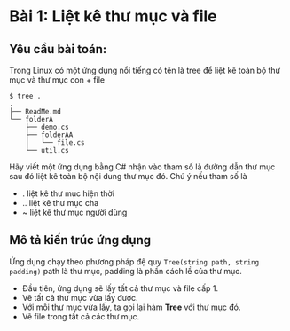 # Bài 1: Liệt kê thư mục và file
## Yêu cầu bài toán:
Trong Linux có một ứng dụng nổi tiếng có tên là tree để liệt kê toàn bộ thư mục và thư mục con + file
```
$ tree .
.
├── ReadMe.md
└── folderA
    ├── demo.cs
    ├── folderAA
    │   └── file.cs
    └── util.cs
```
Hãy viết một ứng dụng bằng C# nhận vào tham số là đường dẫn thư mục sau đó liệt kê toàn bộ nội dung thư mục đó.
Chú ý nếu tham số là
- . liệt kê thư mục hiện thời
- .. liệt kê thư mục cha
- ~ liệt kê thư mục người dùng 

## Mô tả kiến trúc ứng dụng
Ứng dụng chạy theo phương pháp đệ quy ```Tree(string path, string padding)``` path là thư mục, padding là phần cách lề của thư mục.
- Đầu tiên, ứng dụng sẽ lấy tất cả thư mục và file cấp 1.
- Vẽ tất cả thư mục vừa lấy được.
- Với mỗi thư mục vừa lấy, ta gọi lại hàm **Tree** với thư mục đó.
- Vẽ file trong tất cả các thư mục.
